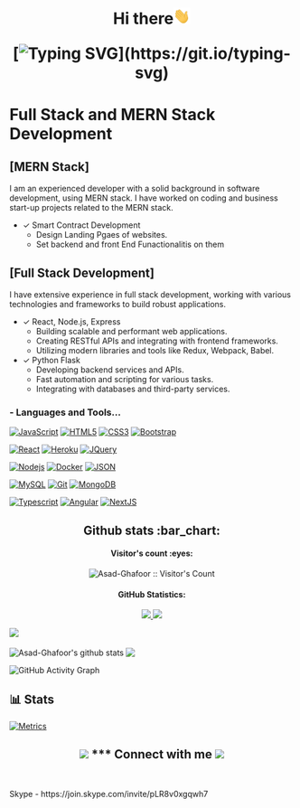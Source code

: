 <!-- ![Eana Hufwe](https://github.com/blueset/blueset/raw/cda8ec1230cbee16a3a7dc52a4b2272619588233/EanaHandwritingAnimated.svg) -->



<h1 align="center">Hi there<img src="https://raw.githubusercontent.com/KevinPatel04/KevinPatel04/master/Hi.gif" width="30px">

[![Typing SVG](https://readme-typing-svg.herokuapp.com?font=Architects+Daughter&color=7AF79A&size=30&lines=Hey!+I+am+software+developer;I+am+mern+stack+Developer...;)](https://git.io/typing-svg)
  
  
  
  
<h1>Full Stack and MERN Stack Development</h1>

<h2>[MERN Stack]</h2>
<p>I am an experienced developer with a solid background in software development, using MERN stack. I have worked on coding and business start-up projects related to the MERN stack.</p>

<ul>
    <li>✓ Smart Contract Development
        <ul>
            <li>Design Landing Pgaes of websites.</li>
            <li>Set backend and front End Funactionalitis on them </li>
        </ul>
    </li>
</ul>

<h2>[Full Stack Development]</h2>
<p>I have extensive experience in full stack development, working with various technologies and frameworks to build robust applications.</p>

<ul>
    <li>✓ React, Node.js, Express
        <ul>
            <li>Building scalable and performant web applications.</li>
            <li>Creating RESTful APIs and integrating with frontend frameworks.</li>
            <li>Utilizing modern libraries and tools like Redux, Webpack, Babel.</li>
        </ul>
    </li>
    <li>✓ Python Flask
        <ul>
            <li>Developing backend services and APIs.</li>
            <li>Fast automation and scripting for various tasks.</li>
            <li>Integrating with databases and third-party services.</li>
        </ul>
    </li>
</ul>


### - Languages and Tools...

<p align="center">

  [![JavaScript](https://img.shields.io/badge/-JavaScript-black?style=flat&logo=javascript&link=https://github.com/BRdhanani)](https://github.com/Timon0305) 
  [![HTML5](https://img.shields.io/badge/-HTML5-E34F26?style=flat&logo=html5&logoColor=white&link=https://github.com/BRdhanani)](https://github.com/Timon0305) 
  [![CSS3](https://img.shields.io/badge/-CSS3-1572B6?style=flat&logo=css3&link=https://github.com/BRdhanani)](https://github.com/Timon0305) 
  [![Bootstrap](https://img.shields.io/badge/-Bootstrap-563D7C?style=flat&logo=bootstrap&link=https://github.com/BRdhanani)](https://github.com/Timon0305) 
  
  [![React](https://img.shields.io/badge/-React-black?style=flat&logo=react&link=https://github.com/BRdhanani)](https://github.com/Timon0305) 
  [![Heroku](https://img.shields.io/badge/-Heroku-gray?style=flat&logo=heroku&link=https://github.com/BRdhanani)](https://github.com/Timon0305) 
  [![JQuery](https://img.shields.io/badge/-JQuery-blue?style=flat&logo=jquery&link=https://github.com/BRdhanani)](https://github.com/Timon0305) 
  
  [![Nodejs](https://img.shields.io/badge/-Nodejs-green?style=flat&logo=Node.js&link=https://github.com/BRdhanani)](https://github.com/Timon0305) 
  [![Docker](https://img.shields.io/badge/-Docker-black?style=flat&logo=docker&link=https://github.com/BRdhanani)](https://github.com/Timon0305) 
  [![JSON](https://img.shields.io/badge/-json-02569B?style=flat&logo=json&link=https://github.com/BRdhanani)](https://github.com/Timon0305)
  
  [![MySQL](https://img.shields.io/badge/-MySQL-black?style=flat&logo=mysql&link=https://github.com/BRdhanani)](https://github.com/Timon0305)
  [![Git](https://img.shields.io/badge/-Git-black?style=flat&logo=git&link=https://github.com/BRdhanani)](https://github.com/BRdhanani) 
  [![MongoDB](https://img.shields.io/badge/-MongoDB-FCA121?style=flat&logo=mongodb&link=https://github.com/BRdhanani)](https://gitlab.com/Timon0305) 
  
  [![Typescript](https://img.shields.io/badge/-TypeScript-white?style=flat&logo=typescript&link=https://github.com/BRdhanani)](https://github.com/Timon0305)
  [![Angular](https://img.shields.io/badge/-Angular-red?style=flat&logo=angular&link=https://github.com/BRdhanani)](https://github.com/Timon0305) 
  [![NextJS](https://img.shields.io/badge/-NextJS-black?style=flat&logo=nextjs&link=https://github.com/BRdhanani)](https://github.com/Timon0305)

</p>

<h2 align="center">Github stats :bar_chart:</h2>

<h4 align="center">Visitor's count :eyes:</h4>

<p align="center"><img src="https://profile-counter.glitch.me/{Asad-Ghafoor}/count.svg" alt="Asad-Ghafoor :: Visitor's Count" /></p>

<h4 align="center">GitHub Statistics:</h4>
<p align="center">
<a href="https://github.com/Asad-Ghafoor">
  <img height="180em" src="https://github-readme-stats-eight-theta.vercel.app/api?username=Asad-Ghafoor&show_icons=true&theme=algolia&include_all_commits=true&count_private=true"/>
  <img height="180em" src="https://github-readme-stats-eight-theta.vercel.app/api/top-langs/?username=Asad-Ghafoor&layout=compact&langs_count=8&theme=algolia"/>
</a>

   ![](https://github-readme-streak-stats.herokuapp.com/?user=Asad-Ghafoor&theme=radical&hide_border=true)
</p>

<img align="center" src="https://github-readme-stats.vercel.app/api?username=Asad-Ghafoor&show_icons=true&include_all_commits=true&theme=radical" alt="Asad-Ghafoor's github stats" />
<img align="center" src="https://github-readme-stats.vercel.app/api/top-langs/?username=Asad-Ghafoor&layout=compact&theme=radical" />



<p align="centre">
 
![GitHub Activity Graph](https://activity-graph.herokuapp.com/graph?username=Asad-Ghafoor&bg_color=000000&color=4fff67&line=4fff67&point=ffffff&area=true&hide_border=true)  
</p>


##  📊 Stats

[![Metrics](https://metrics.lecoq.io/Asad-Ghafoor?template=classic&base.header=0&base.metadata=0&isocalendar=1&languages=1&people=1&isocalendar.duration=half-year&languages.limit=8&languages.sections=most-used&languages.colors=github&languages.threshold=0%25&languages.indepth=false&languages.recent.load=300&languages.recent.days=14&people.limit=24&people.size=28&people.types=followers%2C%20following&people.identicons=false&people.shuffle=false&config.timezone=Asia%2FCalcutta)](https://www.github.com/Asad-Ghafoor)


<div  align="center">
<h2><img src="https://media.giphy.com/media/ObNTw8Uzwy6KQ/giphy.gif" width="30px">&nbsp;*** Connect with me <img src='https://raw.githubusercontent.com/ShahriarShafin/ShahriarShafin/main/Assets/handshake.gif' width="100px"> </h2>
<br />
 <div align="left">
<p>
Skype - https://join.skype.com/invite/pLR8v0xgqwh7
</p>
<p>
<!-- Outlook - <a href="mailto:timon0305@outlook.com">timon0305@outlook.com</a> -->
</p>
</div>
</div>
